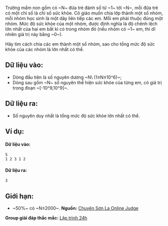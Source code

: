 Trường mầm non gồm có ~N~ đứa trẻ đánh số từ ~1~ tới ~N~, mỗi đứa trẻ có một chỉ số là chỉ số sức khỏe. Cô giáo muốn chia lớp thành một số nhóm, mỗi nhóm học sinh là một dãy liên tiếp các em. Mỗi em phải thuộc đúng một nhóm. Mức độ sức khỏe của một nhóm, được định nghĩa là độ chênh lệch lớn nhất của hai em bất kì có trong nhóm đó (nếu nhóm có ~1~ em, thì dĩ nhiên giá trị này bằng ~0~).

Hãy tìm cách chia các em thành một số nhóm, sao cho tổng mức độ sức khỏe của các nhóm là lớn nhất có thể.

## Dữ liệu vào:
- Dòng đầu tiên là số nguyên dương ~N\ (1≤N≤10^6)~;
- Dòng sau gồm ~N~ số nguyên thể hiện sức khỏe của từng em, có giá trị trong đoạn ~[-10^9,10^9]~.

## Dữ liệu ra:
- Số nguyên duy nhất là tổng mức độ sức khỏe lớn nhất có thể.

## Ví dụ:
#### Dữ liệu vào:
```
5
1 2 3 1 2
```

#### Dữ liệu ra:
```
3
```

## Giới hạn:
- ~50\%~ có ~N≤2000~.
**Nguồn:** [Chuyên Sơn La Online Judge](http://csloj.ddns.net/)

**Group giải đáp thắc mắc:** [Lập trình 24h](https://www.facebook.com/groups/1386904321519984)